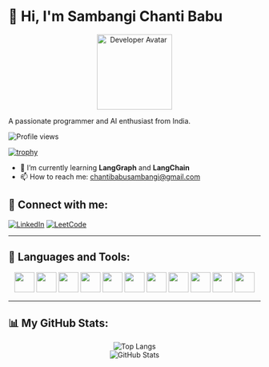 # 👋 Hi, I'm Sambangi Chanti Babu

<p align="center">
  <img src="https://cdn-icons-png.flaticon.com/512/2922/2922510.png" width="150" alt="Developer Avatar" />
</p>

A passionate programmer and AI enthusiast from India.

![Profile views](https://komarev.com/ghpvc/?username=chantibabusambangi&label=Profile%20views&color=0e75b6&style=flat)

[![trophy](https://github-profile-trophy.vercel.app/?username=chantibabusambangi&theme=onestar&margin-w=15)](https://github.com/ryo-ma/github-profile-trophy)

- 🌱 I’m currently learning **LangGraph** and **LangChain**
- 📫 How to reach me: [chantibabusambangi@gmail.com](mailto:chantibabusambangi@gmail.com)

## 🔗 Connect with me:
[![LinkedIn](https://img.shields.io/badge/LinkedIn-blue?logo=linkedin&logoColor=white)](https://www.linkedin.com/in/sambangi-chanti-babu-b9bb20269/)
[![LeetCode](https://img.shields.io/badge/LeetCode-orange?logo=leetcode&logoColor=white)](https://leetcode.com/u/chanti123/)

---

## 🚀 Languages and Tools:
<p align="center">
  <img src="https://cdn.jsdelivr.net/gh/devicons/devicon/icons/blender/blender-original.svg" width="40" height="40"/>
  <img src="https://cdn.jsdelivr.net/gh/devicons/devicon/icons/c/c-original.svg" width="40" height="40"/>
  <img src="https://cdn.jsdelivr.net/gh/devicons/devicon/icons/cplusplus/cplusplus-original.svg" width="40" height="40"/>
  <img src="https://cdn.jsdelivr.net/gh/devicons/devicon/icons/css3/css3-original.svg" width="40" height="40"/>
  <img src="https://cdn.jsdelivr.net/gh/devicons/devicon/icons/html5/html5-original.svg" width="40" height="40"/>
  <img src="https://cdn.jsdelivr.net/gh/devicons/devicon/icons/mysql/mysql-original.svg" width="40" height="40"/>
  <img src="https://cdn.jsdelivr.net/gh/devicons/devicon/icons/opencv/opencv-original.svg" width="40" height="40"/>
  <img src="https://cdn.jsdelivr.net/gh/devicons/devicon/icons/python/python-original.svg" width="40" height="40"/>
  <img src="https://cdn.jsdelivr.net/gh/devicons/devicon/icons/pytorch/pytorch-original.svg" width="40" height="40"/>
  <img src="https://cdn.jsdelivr.net/gh/devicons/devicon/icons/tensorflow/tensorflow-original.svg" width="40" height="40"/>
  <img src="https://cdn.jsdelivr.net/gh/devicons/devicon/icons/unity/unity-original.svg" width="40" height="40"/>
</p>

---

## 📊 My GitHub Stats:
<p align="center">
  <img src="https://github-readme-stats.vercel.app/api/top-langs/?username=chantibabusambangi&layout=compact" alt="Top Langs">
  <br>
  <img src="https://github-readme-stats.vercel.app/api?username=chantibabusambangi&show_icons=true&theme=radical" alt="GitHub Stats">
</p>

